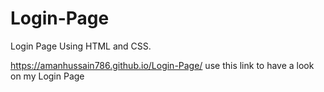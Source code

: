 # Login-Page
Login Page Using HTML and CSS.

https://amanhussain786.github.io/Login-Page/  use this link to have a look on my Login Page
